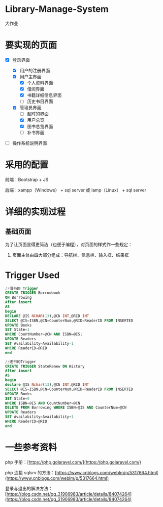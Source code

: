 # Library-Manage-System
大作业



# 要实现的页面


- [x] 登录界面
    - [x] 用户的注册界面
    - [x] 用户主界面
        - [x] 个人资料界面
        - [x] 借阅界面
        - [x] 书籍详细信息界面
        - [ ] 历史书目界面
    - [x] 管理员界面
        - [ ] 超时的界面
        - [x] 用户总览
        - [x] 图书总览界面
        - [ ] 补书界面
- [ ] 操作系统说明界面



# 采用的配置

前端：Bootstrap + JS

后端：xampp（Windows） + sql server 或 lamp（Linux） + sql server



# 详细的实现过程

## 基础页面

为了让页面显得更简洁（也便于编程），对页面的样式作一些规定：

1. 页面主体由四大部分组成：导航栏、信息栏、输入框、结果框



# Trigger Used

```sql
//借书的 Trigger
CREATE TRIGGER Borrowbook
ON Borrowing
After insert 
AS
begin 
DECLARE @IS NCHAR(13),@CN INT,@RID INT
SELECT @IS=ISBN,@CN=CounterNum,@RID=ReaderID FROM INSERTED
UPDATE Books 
SET State=1
WHERE CountNumber=@CN AND ISBN=@IS;
UPDATE Readers
SET Availability=Availability-1
WHERE ReaderID=@RID
end

//还书的Trigger
CREATE TRIGGER StateRenew ON History
After insert 
AS 
begin 
declare @IS Nchar(13),@CN INT,@RID INT
SELECT @IS=ISBN,@CN=CounterNum,@RID=ReaderID FROM INSERTED
UPDATE Books
SET State=0 
WHERE ISBN=@IS AND CountNumber=@CN
DELETE FROM Borrowing WHERE ISBN=@IS AND CounterNum=@CN
UPDATE Readers
SET Availability=Availability+1
WHERE ReaderID=@RID
end
```

# 一些参考资料

php 手册：[https://php.golaravel.com/](https://php.golaravel.com/)

php 连接 sqlsrv 的方法：[https://www.cnblogs.com/weblm/p/5317664.html](https://www.cnblogs.com/weblm/p/5317664.html)

登录与退出的解决方法：[https://blog.csdn.net/qq_31906983/article/details/84074264](https://blog.csdn.net/qq_31906983/article/details/84074264)

